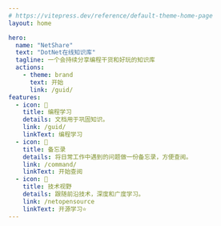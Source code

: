 ```yaml
---
# https://vitepress.dev/reference/default-theme-home-page
layout: home

hero:
  name: "NetShare"
  text: "DotNet在线知识库"
  tagline: 一个会持续分享编程干货和好玩的知识库
  actions:
    - theme: brand
      text: 开始
      link: /guid/
features:
  - icon: 💬
    title: 编程学习
    details: 文档用于巩固知识。
    link: /guid/
    linkText: 编程学习
  - icon: 🚚
    title: 备忘录
    details: 将日常工作中遇到的问题做一份备忘录，方便查阅。
    link: /command/
    linkText: 开始查阅
  - icon: 🎉
    title: 技术视野
    details: 跟随前沿技术，深度和广度学习。
    link: /netopensource
    linkText: 开源学习⭐ 
---
```


<DataPanel/>
